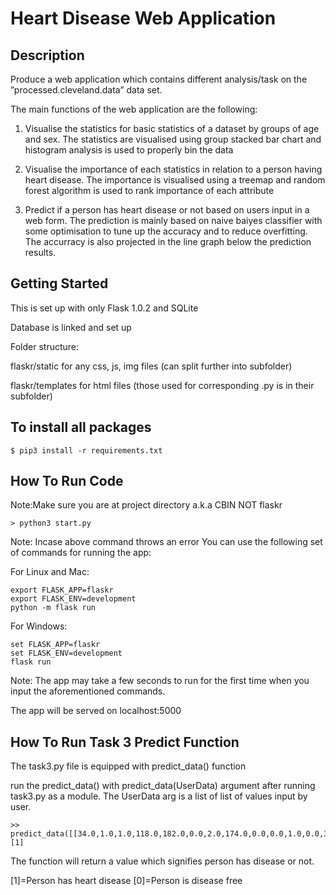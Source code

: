 # Heart Disease Web Application

## Description
Produce a web application which contains different analysis/task on the ”processed.cleveland.data” data set.

The main functions of the web application are the following:
1) Visualise the statistics for basic statistics of a dataset by groups of
age and sex. The statistics are visualised using group stacked bar chart and histogram analysis is used to properly bin the data

2) Visualise the importance of each statistics in relation to a person having heart disease. The importance is visualised using a treemap and random forest algorithm is used to rank importance of each attribute

3) Predict if a person has heart disease or not based on users input in a web form. The prediction is mainly based on naive baiyes classifier with some optimisation to tune up the accuracy and to reduce overfitting. The accurracy is also projected in the line graph below the prediction results.

## Getting Started

This is set up with only Flask 1.0.2 and SQLite

Database is linked and set up


Folder structure:

flaskr/static for any css, js, img files (can split further into subfolder)

flaskr/templates for html files (those used for corresponding .py is in their subfolder)

## To install all packages

```
$ pip3 install -r requirements.txt

```

## How To Run Code
Note:Make sure you are at project directory a.k.a CBIN NOT flaskr

```
> python3 start.py

```

Note: Incase above command throws an error 
You can use the following set of commands for running the app:

For Linux and Mac:

```
export FLASK_APP=flaskr
export FLASK_ENV=development
python -m flask run

```

For Windows:

```
set FLASK_APP=flaskr
set FLASK_ENV=development
flask run

```
Note: The app may take a few seconds to run for the first time when you input the aforementioned commands.

The app will be served on localhost:5000

## How To Run Task 3 Predict Function

The task3.py file is equipped with predict_data() function

run the predict_data() with predict_data(UserData) argument after running task3.py as a module.
The UserData arg is a list of list of values input by user. 

```
>> predict_data([[34.0,1.0,1.0,118.0,182.0,0.0,2.0,174.0,0.0,0.0,1.0,0.0,3.0]])
[1]
```
The function will return a value which signifies person has disease or not.

[1]=Person has heart disease
[0]=Person is disease free
